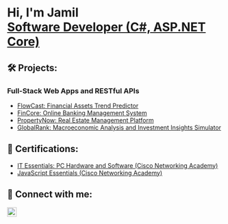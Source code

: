 <h1>Hi, I'm Jamil <br/><a href="https://github.com/Jam1ll">Software Developer (C#, ASP.NET Core)</a>

<h2>🛠️ Projects:</h2>

<h3>Full-Stack Web Apps and RESTful APIs</h3>
  
  - [FlowCast: Financial Assets Trend Predictor](https://github.com/Jam1ll/FlowCast)
  - [FinCore: Online Banking Management System](https://github.com/Jamil-20240100/HermesBanking)
  - [PropertyNow: Real Estate Management Platform](https://github.com/Jamil-20240100/RealEstateApp)
  - [GlobalRank: Macroeconomic Analysis and Investment Insights Simulator](https://github.com/Jamil-20240100/HermesBanking)

<h2>📑 Certifications:</h2>

  - [IT Essentials: PC Hardware and Software (Cisco Networking Academy)](https://drive.google.com/drive/folders/1SILLK4XFDLXkkmeHPATXBysmts1FMJz-?usp=sharing)
  - [JavaScript Essentials (Cisco Networking Academy)](https://drive.google.com/file/d/1Ymsjx479kaVZd9_jI-eZcJvYLw24htXN/view?usp=sharing)

<h2>📱 Connect with me:</h2>

[<img align="left" alt="JoshMadakor | LinkedIn" width="22px" src="https://cdn.jsdelivr.net/npm/simple-icons@v3/icons/linkedin.svg" />][linkedin]

[linkedin]: https://linkedin.com/in/joshmadakor
